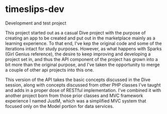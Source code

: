 # timeslips-dev
Development and test project

This project started out as a casual Dive project with the purpose of creating an app to be created and put out in the marketplace mainly as a learning experience. To that end, I've kep the original code and some of the iterations intact for study purposes. However, as what happens with Sparks (Girl Genius reference), the desire to keep improving and developing a project set in, and thus the API component of the project has grown into a bit more than the original purpose, and I've taken the opportunity to merge a couple of other api projects into this one.

This version of the API takes the basic concepts discussed in the Dive session, along with concepts discussed from other PHP classes I've taught and adds in a proper dose of RESTful implementation. I've combined it with another project born from those prior classes and MVC framework experience I named JustM, which was a simplified MVC system that focused only on the Model portion for data services. 

